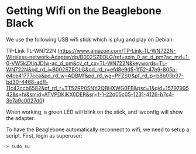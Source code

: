 # Getting Wifi on the Beaglebone Black

We use the following USB wifi stick which is plug and play on Debian:  

TP-Link TL-WN722N (https://www.amazon.com/TP-Link-TL-WN722N-Wireless-network-Adapter/dp/B002SZEOLG/ref=sxin_0_ac_d_pm?ac_md=1-0-VW5kZXIgJDIw-ac_d_pm&cv_ct_cx=TL-WN722N&keywords=TL-WN722N&pd_rd_i=B002SZEOLG&pd_rd_r=efd8e9d5-1f52-47e9-805a-e4ce41777cca&pd_rd_w=ADBMf&pd_rd_wg=PFZSU&pf_rd_p=b8b03b37-bd30-4468-adff-11c42ccb6582&pf_rd_r=TT52RP0SNY2QBHXWG0FB&psc=1&qid=1579799542&s=hi&smid=ATVPDKIKX0DER&sr=1-1-22d05c05-1231-4126-b7c4-3e7a9c0027d0)

When working, a green LED will blink on the stick, and iwconfig will show the adapter.  

To have the Beaglebone automatically reconnect to wifi, we need to setup a script. First, login as superuser:

```
> sudo su
```



